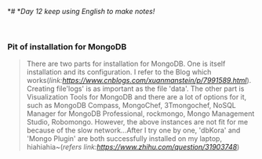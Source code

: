 *# **Day 12 keep using English to make notes!*

​	

### Pit of installation for MongoDB

> There are two parts for installation for MongoDB. One is itself installation and its configuration. I refer to the Blog which works(*link:https://www.cnblogs.com/xuanmanstein/p/7991589.html*). Creating file'logs' is as important as the file 'data'. The other part is Visualization Tools for MongoDB and there are a lot of options for it, such as MongoDB Compass, MongoChef, 3Tmongochef, NoSQL Manager for MongoDB Professional,  rockmongo, Mongo Management Studio, Robomongo. However, the above instances are not fit for me because of the slow network...After I try one by one, 'dbKora' and 'Mongo Plugin' are both successfully installed on my laptop, hiahiahia~(*refers link:https://www.zhihu.com/question/31903748*)

